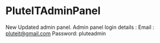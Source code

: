# PluteITAdminPanel

New Updated admin panel.
Admin panel login details :
    Email : pluteit@gmail.com
    Password: pluteadmin
